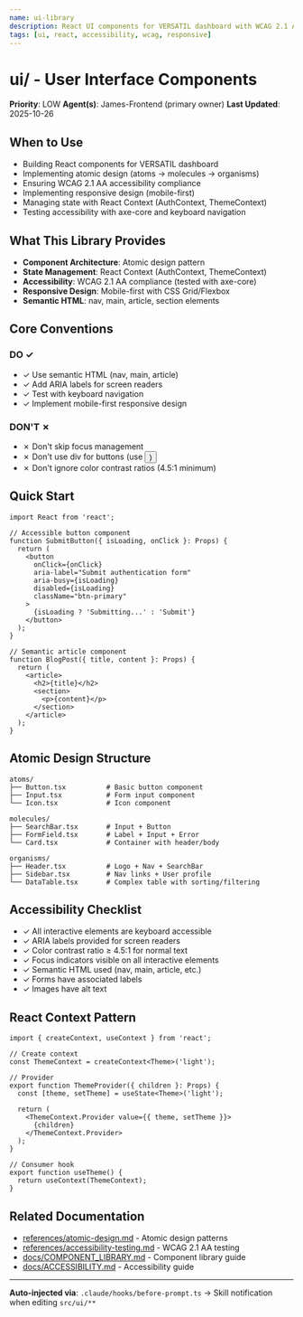 ```yaml
---
name: ui-library
description: React UI components for VERSATIL dashboard with WCAG 2.1 AA accessibility and responsive design. Use when building UI components, implementing atomic design (atoms → molecules → organisms), ensuring accessibility with axe-core, or managing state with React Context. Mobile-first responsive design.
tags: [ui, react, accessibility, wcag, responsive]
---
```


# ui/ - User Interface Components

**Priority**: LOW
**Agent(s)**: James-Frontend (primary owner)
**Last Updated**: 2025-10-26

## When to Use

- Building React components for VERSATIL dashboard
- Implementing atomic design (atoms → molecules → organisms)
- Ensuring WCAG 2.1 AA accessibility compliance
- Implementing responsive design (mobile-first)
- Managing state with React Context (AuthContext, ThemeContext)
- Testing accessibility with axe-core and keyboard navigation

## What This Library Provides

- **Component Architecture**: Atomic design pattern
- **State Management**: React Context (AuthContext, ThemeContext)
- **Accessibility**: WCAG 2.1 AA compliance (tested with axe-core)
- **Responsive Design**: Mobile-first with CSS Grid/Flexbox
- **Semantic HTML**: nav, main, article, section elements

## Core Conventions

### DO ✓
- ✓ Use semantic HTML (nav, main, article)
- ✓ Add ARIA labels for screen readers
- ✓ Test with keyboard navigation
- ✓ Implement mobile-first responsive design

### DON'T ✗
- ✗ Don't skip focus management
- ✗ Don't use div for buttons (use <button>)
- ✗ Don't ignore color contrast ratios (4.5:1 minimum)

## Quick Start

```tsx
import React from 'react';

// Accessible button component
function SubmitButton({ isLoading, onClick }: Props) {
  return (
    <button
      onClick={onClick}
      aria-label="Submit authentication form"
      aria-busy={isLoading}
      disabled={isLoading}
      className="btn-primary"
    >
      {isLoading ? 'Submitting...' : 'Submit'}
    </button>
  );
}

// Semantic article component
function BlogPost({ title, content }: Props) {
  return (
    <article>
      <h2>{title}</h2>
      <section>
        <p>{content}</p>
      </section>
    </article>
  );
}
```

## Atomic Design Structure

```
atoms/
├── Button.tsx          # Basic button component
├── Input.tsx           # Form input component
└── Icon.tsx            # Icon component

molecules/
├── SearchBar.tsx       # Input + Button
├── FormField.tsx       # Label + Input + Error
└── Card.tsx            # Container with header/body

organisms/
├── Header.tsx          # Logo + Nav + SearchBar
├── Sidebar.tsx         # Nav links + User profile
└── DataTable.tsx       # Complex table with sorting/filtering
```

## Accessibility Checklist

- ✓ All interactive elements are keyboard accessible
- ✓ ARIA labels provided for screen readers
- ✓ Color contrast ratio ≥ 4.5:1 for normal text
- ✓ Focus indicators visible on all interactive elements
- ✓ Semantic HTML used (nav, main, article, etc.)
- ✓ Forms have associated labels
- ✓ Images have alt text

## React Context Pattern

```tsx
import { createContext, useContext } from 'react';

// Create context
const ThemeContext = createContext<Theme>('light');

// Provider
export function ThemeProvider({ children }: Props) {
  const [theme, setTheme] = useState<Theme>('light');

  return (
    <ThemeContext.Provider value={{ theme, setTheme }}>
      {children}
    </ThemeContext.Provider>
  );
}

// Consumer hook
export function useTheme() {
  return useContext(ThemeContext);
}
```

## Related Documentation

- [references/atomic-design.md](references/atomic-design.md) - Atomic design patterns
- [references/accessibility-testing.md](references/accessibility-testing.md) - WCAG 2.1 AA testing
- [docs/COMPONENT_LIBRARY.md](../../../docs/COMPONENT_LIBRARY.md) - Component library guide
- [docs/ACCESSIBILITY.md](../../../docs/ACCESSIBILITY.md) - Accessibility guide

---

**Auto-injected via**: `.claude/hooks/before-prompt.ts` → Skill notification when editing `src/ui/**`
